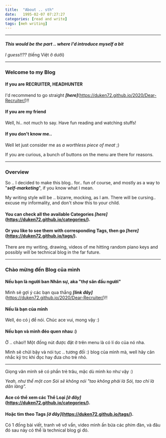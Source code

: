 ```yaml
---
title:  "About .. sth"
date:   1995-02-07 07:27:27
categories: [read and write]
tags: [meh writing]
---
```

-------
#### *This would be the part .. where I'd introduce myself a bit*
_I guess!!??_
(tiếng Việt ở dưới)

-------

### **Welcome to my Blog**

#### If you are **RECRUITER, HEADHUNTER**
I'd recommend to go straight ***[here]***(https://duken72.github.io/2020/Dear-Recruiter/)!!

#### If you are **my friend**
Well, hi.. not much to say. Have fun reading and watching stuffs!

#### If you don't know me..
Well let just consider me as *a worthless piece of meat* ;)

If you are curious, a bunch of buttons on the menu are there for reasons.

-------

### **Overview**
So .. I decided to make this blog.. for.. fun of course, and mostly as a way to "***self-marketing***", if you know what I mean.

My writing style will be .. bizarre, mocking, as I am.
There will be cursing.. excuse my informality, and don't show this to your child.

#### You can check all the available **Categories** *[here]*(https://duken72.github.io/categories/).

#### Or you like to see them with corresponding **Tags**, then go *[here]*(https://duken72.github.io/tags/).
There are my writing, drawing, videos of me hitting random piano keys and possibly will be technical blog in the far future.


-----------------------------------

### **Chào mừng đến Blog của mình**

#### Nếu bạn là **người ban Nhân sự, aka "thợ săn đầu người"**
Mình sẽ gợi ý các bạn qua thẳng ***[link đây]***(https://duken72.github.io/2020/Dear-Recruiter/)!!

#### Nếu là **bạn của mình**
Well, éo có j để nói. Chúc ace vui, mong vậy :)

#### Nếu bạn và mình đéo quen nhau :)
Ờ .. chào!! Một đống nút được đặt ở trên menu là có lí do của nó nha.

Mình sẽ chửi bậy và nói tục .. tương đối :) blog của mình mà, well hãy cân nhắc kỹ trc khi đọc hay đưa cho trẻ nhỏ.

-------

Giọng văn mình sẽ có phần trẻ trâu, mặc dù mình ko như vậy :)

*Yeah, như thể một con Sói sẽ không nói "tao không phải là Sói, tao chỉ là dân làng".*

#### Ace có thể xem các Thể Loại ***[ở đây]***(https://duken72.github.io/categories/).

#### Hoặc tìm theo Tags ***[ở đây]***(https://duken72.github.io/tags/).
Có 1 đống bài viết, tranh vẽ vớ vẩn, video mình ấn bừa các phím đàn, và đâu đó sau này có thể là technical blog gì đó.
